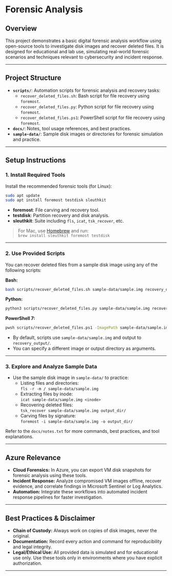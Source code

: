 # Forensic Analysis

## Overview

This project demonstrates a basic digital forensic analysis workflow using open-source tools to investigate disk images and recover deleted files. It is designed for educational and lab use, simulating real-world forensic scenarios and techniques relevant to cybersecurity and incident response.

---

## Project Structure

- **`scripts/`**: Automation scripts for forensic analysis and recovery tasks:
  - `recover_deleted_files.sh`: Bash script for file recovery using `foremost`.
  - `recover_deleted_files.py`: Python script for file recovery using `foremost`.
  - `recover_deleted_files.ps1`: PowerShell script for file recovery using `foremost`.
- **`docs/`**: Notes, tool usage references, and best practices.
- **`sample-data/`**: Sample disk images or directories for forensic simulation and practice.

---

## Setup Instructions

### 1. Install Required Tools

Install the recommended forensic tools (for Linux):

```bash
sudo apt update
sudo apt install foremost testdisk sleuthkit
```

- **foremost**: File carving and recovery tool.
- **testdisk**: Partition recovery and disk analysis.
- **sleuthkit**: Suite including `fls`, `icat`, `tsk_recover`, etc.

> For Mac, use [Homebrew](https://brew.sh/) and run:  
> `brew install sleuthkit foremost testdisk`

---

### 2. Use Provided Scripts

You can recover deleted files from a sample disk image using any of the following scripts:

**Bash:**
```bash
bash scripts/recover_deleted_files.sh sample-data/sample.img recovery_output
```

**Python:**
```bash
python3 scripts/recover_deleted_files.py sample-data/sample.img recovery_output
```

**PowerShell 7:**
```bash
pwsh scripts/recover_deleted_files.ps1 -ImagePath sample-data/sample.img -OutputDir recovery_output
```

- By default, scripts use `sample-data/sample.img` and output to `recovery_output/`.
- You can specify a different image or output directory as arguments.

---

### 3. Explore and Analyze Sample Data

- Use the sample disk image in `sample-data/` to practice:
  - Listing files and directories:  
    `fls -r -m / sample-data/sample.img`
  - Extracting files by inode:  
    `icat sample-data/sample.img <inode>`
  - Recovering deleted files:  
    `tsk_recover sample-data/sample.img output_dir/`
  - Carving files by signature:  
    `foremost -i sample-data/sample.img -o output_dir/`

Refer to the `docs/notes.txt` for more commands, best practices, and tool explanations.

---

## Azure Relevance

- **Cloud Forensics:** In Azure, you can export VM disk snapshots for forensic analysis using these tools.
- **Incident Response:** Analyze compromised VM images offline, recover evidence, and correlate findings in Microsoft Sentinel or Log Analytics.
- **Automation:** Integrate these workflows into automated incident response pipelines for faster investigation.

---

## Best Practices & Disclaimer

- **Chain of Custody:** Always work on copies of disk images, never the original.
- **Documentation:** Record every action and command for reproducibility and legal integrity.
- **Legal/Ethical Use:** All provided data is simulated and for educational use only. Use these tools only in environments where you have explicit authorization.

---